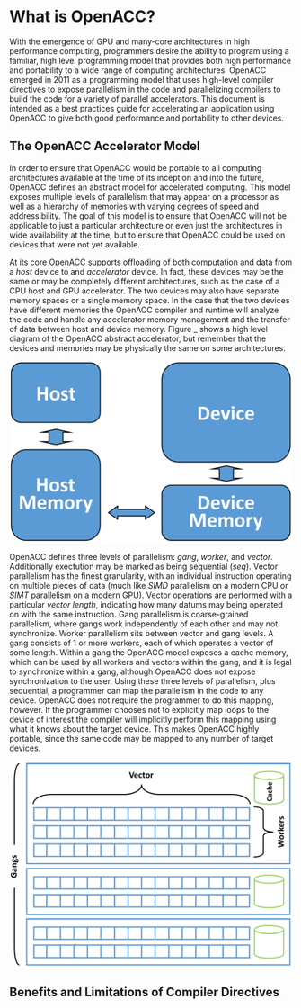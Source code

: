 What is OpenACC?
================
With the emergence of GPU and many-core architectures in high performance
computing, programmers desire the ability to program using a familiar, high
level programming model that provides both high performance and portability to
a wide range of computing architectures. OpenACC emerged in 2011 as a
programming model that uses high-level compiler directives to expose
parallelism in the code and parallelizing compilers to build the code for a
variety of parallel accelerators. This document is intended as a best practices
guide for accelerating an application using OpenACC to give both good
performance and portability to other devices.

The OpenACC Accelerator Model
-----------------------------
In order to ensure that OpenACC would be portable to all computing
architectures available at the time of its inception and into the future,
OpenACC defines an abstract model for accelerated computing. This model exposes
multiple levels of parallelism that may appear on a processor as well as a
hierarchy of memories with varying degrees of speed and addressibility. The
goal of this model is to ensure that OpenACC will not be applicable to just a
particular architecture or even just the architectures in wide availability at
the time, but to ensure that OpenACC could be used on devices that were not yet
available. 

At its core OpenACC supports offloading of both computation and data from a
*host* device to and *accelerator* device. In fact, these devices may be the
same or may be completely different architectures, such as the case of a CPU
host and GPU accelerator. The two devices may also have separate memory spaces
or a single memory space. In the case that the two devices have different
memories the OpenACC compiler and runtime will analyze the code and handle any
accelerator memory management and the transfer of data between host and device
memory. Figure _ shows a high level diagram of the OpenACC abstract
accelerator, but remember that the devices and memories may be physically the
same on some architectures.

![OpenACC's Abstract Accelerator Model](images/execution_model2.png)

OpenACC defines three levels of parallelism: *gang*, *worker*, and *vector*.
Additionally exectution may be marked as being sequential (*seq*). Vector
parallelism has the finest granularity, with an individual instruction
operating on multiple pieces of data (much like *SIMD* parallelism on a modern
CPU or *SIMT* parallelism on a modern GPU). Vector operations are performed
with a particular *vector length*, indicating how many datums may being
operated on with the same instruction. Gang parallelism is coarse-grained
parallelism, where gangs work independently of each other and may not
synchronize. Worker parallelism sits between vector and gang levels. A gang
consists of 1 or more workers, each of which operates a vector of some length.
Within a gang the OpenACC model exposes a cache memory, which can be used by
all workers and vectors within the gang, and it is legal to synchronize within
a gang, although OpenACC does not expose synchronization to the user. Using
these three levels of parallelism, plus sequential, a programmer can map the
parallelism in the code to any device. OpenACC does not require the programmer
to do this mapping, however. If the programmer chooses not to explicitly map
loops to the device of interest the compiler will implicitly perform this
mapping using what it knows about the target device. This makes OpenACC highly
portable, since the same code may be mapped to any number of target devices.

![OpenACC's Three Levels of Parallelism](images/levels_of_parallelism.png)

Benefits and Limitations of Compiler Directives
-----------------------------------------------
